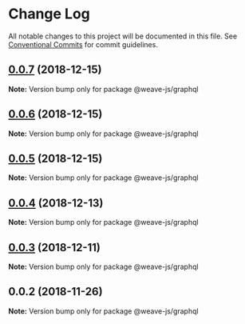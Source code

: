# Change Log

All notable changes to this project will be documented in this file.
See [Conventional Commits](https://conventionalcommits.org) for commit guidelines.

## [0.0.7](https://github.com/fachw3rk/weave/compare/@weave-js/graphql@0.0.6...@weave-js/graphql@0.0.7) (2018-12-15)

**Note:** Version bump only for package @weave-js/graphql





## [0.0.6](https://github.com/fachw3rk/weave/compare/@weave-js/graphql@0.0.5...@weave-js/graphql@0.0.6) (2018-12-15)

**Note:** Version bump only for package @weave-js/graphql





## [0.0.5](https://github.com/fachw3rk/weave/compare/@weave-js/graphql@0.0.4...@weave-js/graphql@0.0.5) (2018-12-15)

**Note:** Version bump only for package @weave-js/graphql





## [0.0.4](https://github.com/fachw3rk/weave/compare/@weave-js/graphql@0.0.3...@weave-js/graphql@0.0.4) (2018-12-13)

**Note:** Version bump only for package @weave-js/graphql





## [0.0.3](https://github.com/fachw3rk/weave/compare/@weave-js/graphql@0.0.2...@weave-js/graphql@0.0.3) (2018-12-11)

**Note:** Version bump only for package @weave-js/graphql





## 0.0.2 (2018-11-26)

**Note:** Version bump only for package @weave-js/graphql
